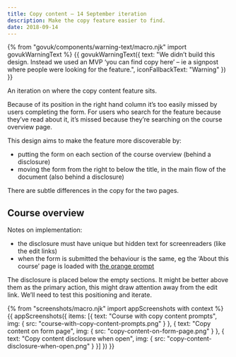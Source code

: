 ```yaml
---
title: Copy content – 14 September iteration
description: Make the copy feature easier to find.
date: 2018-09-14
---
```

{% from "govuk/components/warning-text/macro.njk" import govukWarningText %}
{{ govukWarningText({ text: "We didn’t build this design. Instead we used an MVP ‘you can find copy here’ – ie a signpost where people were looking for the feature.", iconFallbackText: "Warning" }) }}

An iteration on where the copy content feature sits.

Because of its position in the right hand column it’s too easily missed by users completing the form. For users who search for the feature because they’ve read about it, it’s missed because they’re searching on the course overview page.

This design aims to make the feature more discoverable by:

* putting the form on each section of the course overview (behind a disclosure)
* moving the form from the right to below the title, in the main flow of the document (also behind a disclosure)

There are subtle differences in the copy for the two pages.

## Course overview

Notes on implementation:

* the disclosure must have unique but hidden text for screenreaders (like the edit links)
* when the form is submitted the behaviour is the same, eg the ‘About this course’ page is loaded with [the orange prompt](/publish-teacher-training-courses/copy-content-from-another-course-live#copying-content-on-about-this-course)

The disclosure is placed below the empty sections. It might be better above them as the primary action, this might draw attention away from the edit link. We’ll need to test this positioning and iterate.

{% from "screenshots/macro.njk" import appScreenshots with context %}
{{ appScreenshots({
  items: [{
    text: "Course with copy content prompts",
    img: { src: "course-with-copy-content-prompts.png" }
  }, {
    text: "Copy content on form page",
    img: { src: "copy-content-on-form-page.png" }
  }, {
    text: "Copy content disclosure when open",
    img: { src: "copy-content-disclosure-when-open.png" }
  }]
}) }}
